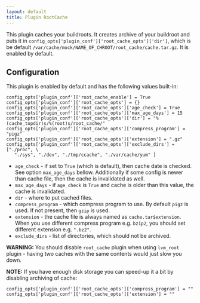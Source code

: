 ```yaml
---
layout: default
title: Plugin RootCache
---
```


This plugin caches your buildroots. It creates archive of your buildroot and puts it in `config_opts['plugin_conf']['root_cache_opts']['dir']`, which is be default `/var/cache/mock/NAME_OF_CHROOT/root_cache/cache.tar.gz`. It is enabled by default.


## Configuration

This plugin is enabled by default and has the following values built-in:

    config_opts['plugin_conf']['root_cache_enable'] = True
    config_opts['plugin_conf']['root_cache_opts'] = {}
    config_opts['plugin_conf']['root_cache_opts']['age_check'] = True
    config_opts['plugin_conf']['root_cache_opts']['max_age_days'] = 15
    config_opts['plugin_conf']['root_cache_opts']['dir'] = "%(cache_topdir)s/%(root)s/root_cache/"
    config_opts['plugin_conf']['root_cache_opts']['compress_program'] = "pigz"
    config_opts['plugin_conf']['root_cache_opts']['extension'] = ".gz"
    config_opts['plugin_conf']['root_cache_opts']['exclude_dirs'] = ["./proc", \
       "./sys", "./dev", "./tmp/ccache", "./var/cache/yum" ]

* `age_check` - if set to `True` (which is default), then cache date is checked. See option `max_age_days` bellow. Additionally if some config is newer than cache file, then the cache is invalidated as well.
* `max_age_days` - if `age_check` is `True` and cache is older than this value, the cache is invalidated.
* `dir` - where to put cached files.
* `compress_program` - which compress program to use. By default `pigz` is used. If not present, then `gzip` is used.
* `extension` - the cache file is always named as `cache.tar$extension`. When you use different compress program e.g. `bzip2`, you should set different extension e.g. `".bz2"`.
* `exclude_dirs` - list of directories, which should not be archived.

**WARNING:** You should disable `root_cache` plugin when using `lvm_root` plugin - having two caches with the same contents would just slow you down.

**NOTE:** If you have enough disk storage you can speed-up it a bit by disabling archiving of cache:

    config_opts['plugin_conf']['root_cache_opts']['compress_program'] = ""
    config_opts['plugin_conf']['root_cache_opts']['extension'] = ""
